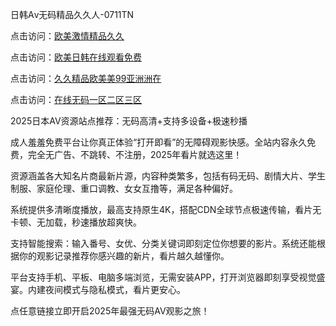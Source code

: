 日韩Aⅴ无码精品久久人-0711TN

点击访问：<a href="https://heiliao2dmwwy.pages.dev">欧美激情精品久久</a>

点击访问：<a href="https://heiliaowzu4ur.pages.dev">欧美日韩在线观看免费</a>

点击访问：<a href="https://heiliaoxqkkct.pages.dev">久久精品欧美美99亚洲洲在</a>

点击访问：<a href="https://heiliaozj3tjd.pages.dev">在线无码一区二区三区</a>

2025日本AV资源站点推荐：无码高清+支持多设备+极速秒播

成人羞羞免费平台让你真正体验“打开即看”的无障碍观影快感。全站内容永久免费，完全无广告、不跳转、不注册，2025年看片就选这里！

资源涵盖各大知名片商最新片源，内容种类繁多，包括有码无码、剧情大片、学生制服、家庭伦理、重口调教、女女互撸等，满足各种偏好。

系统提供多清晰度播放，最高支持原生4K，搭配CDN全球节点极速传输，看片无卡顿、无加载，秒速播放超爽快。

支持智能搜索：输入番号、女优、分类关键词即刻定位你想要的影片。系统还能根据你的观影记录推荐你感兴趣的新片，看片越久越懂你。

平台支持手机、平板、电脑多端浏览，无需安装APP，打开浏览器即刻享受视觉盛宴。内建夜间模式与隐私模式，看片更安心。

点任意链接立即开启2025年最强无码AV观影之旅！

<span style="display:none;">[Canonical link]  (  ）</span>
